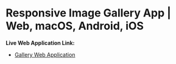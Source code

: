 # Responsive Image Gallery App | Web, macOS, Android, iOS

**Live Web Application Link:**

- [Gallery Web Application](https://yashvanani.github.io/image_gallery_task/)

